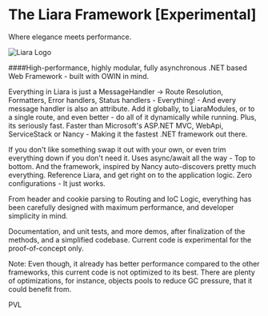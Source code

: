 The Liara Framework [Experimental]
==================================

Where elegance meets performance.

<img src="https://raw.github.com/prasannavl/liara/master/Logos/Header.png" alt="Liara Logo"/>

####High-performance, highly modular, fully asynchronous .NET based Web Framework - built with OWIN in mind.


Everything in Liara is just a MessageHandler -> Route Resolution, Formatters, Error handlers, Status handlers - Everything! - And every message handler is also an attribute. Add it globally, to LiaraModules, or to a single route, and even better - do all of it dynamically while running. Plus, its seriously fast. Faster than Microsoft's ASP.NET MVC, WebApi, ServiceStack or Nancy - Making it the fastest .NET framework out there.

If you don't like something swap it out with your own, or even trim everything down if you don't need it. Uses async/await all the way - Top to bottom. And the framework, inspired by Nancy auto-discovers pretty much everything. Reference Liara, and get right on to the application logic. Zero configurations - It just works.

From header and cookie parsing to Routing and IoC Logic, everything has been carefully designed with maximum performance, and developer simplicity in mind.

Documentation, and unit tests, and more demos, after finalization of the methods, and a simplified codebase. Current code is experimental for the proof-of-concept only.

Note: Even though, it already has better performance compared to the other frameworks, this current code is not optimized to its best. There are plenty of optimizations, for instance, objects pools to reduce GC pressure, that it could benefit from. 

PVL
